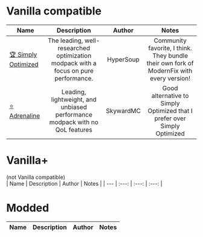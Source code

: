 # Vanilla compatible
| Name | Description | Author | Notes |
| --- | :---: | :---: | :---: |
| [🏆 Simply Optimized](modrinth.com/modpack/sop) | The leading, well-researched optimization modpack with a focus on pure performance. | HyperSoup | Community favorite, I think. They bundle their own fork of ModernFix with every version! |
| [⭐ Adrenaline](https://modrinth.com/modpack/adrenaline) | Leading, lightweight, and unbiased performance modpack with no QoL features  | SkywardMC | Good alternative to Simply Optimized that I prefer over Simply Optimized |

# Vanilla+
(not Vanilla compatible)       
| Name | Description | Author | Notes |
| --- | :---: | :---: | :---: |

# Modded
| Name | Description | Author | Notes |
| --- | :---: | :---: | :---: |
